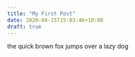 ```yaml
---
title: "My First Post"
date: 2020-04-15T15:03:46+10:00
draft: true
---
```


the quick brown fox jumps over a lazy dog

